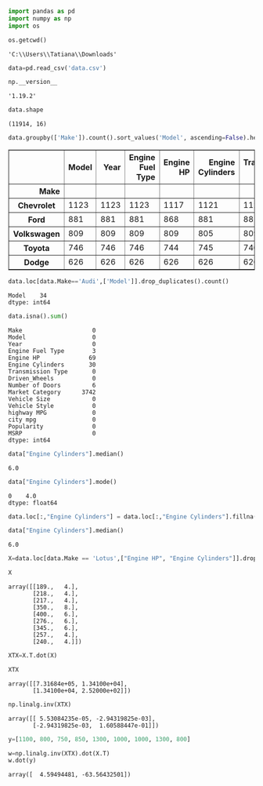 ```python
import pandas as pd
import numpy as np
import os
```


```python
os.getcwd()
```




    'C:\\Users\\Tatiana\\Downloads'




```python
data=pd.read_csv('data.csv')
```


```python
np.__version__
```




    '1.19.2'




```python
data.shape
```




    (11914, 16)




```python
data.groupby(['Make']).count().sort_values('Model', ascending=False).head()
```




<div>
<style scoped>
    .dataframe tbody tr th:only-of-type {
        vertical-align: middle;
    }

    .dataframe tbody tr th {
        vertical-align: top;
    }

    .dataframe thead th {
        text-align: right;
    }
</style>
<table border="1" class="dataframe">
  <thead>
    <tr style="text-align: right;">
      <th></th>
      <th>Model</th>
      <th>Year</th>
      <th>Engine Fuel Type</th>
      <th>Engine HP</th>
      <th>Engine Cylinders</th>
      <th>Transmission Type</th>
      <th>Driven_Wheels</th>
      <th>Number of Doors</th>
      <th>Market Category</th>
      <th>Vehicle Size</th>
      <th>Vehicle Style</th>
      <th>highway MPG</th>
      <th>city mpg</th>
      <th>Popularity</th>
      <th>MSRP</th>
    </tr>
    <tr>
      <th>Make</th>
      <th></th>
      <th></th>
      <th></th>
      <th></th>
      <th></th>
      <th></th>
      <th></th>
      <th></th>
      <th></th>
      <th></th>
      <th></th>
      <th></th>
      <th></th>
      <th></th>
      <th></th>
    </tr>
  </thead>
  <tbody>
    <tr>
      <th>Chevrolet</th>
      <td>1123</td>
      <td>1123</td>
      <td>1123</td>
      <td>1117</td>
      <td>1121</td>
      <td>1123</td>
      <td>1123</td>
      <td>1123</td>
      <td>622</td>
      <td>1123</td>
      <td>1123</td>
      <td>1123</td>
      <td>1123</td>
      <td>1123</td>
      <td>1123</td>
    </tr>
    <tr>
      <th>Ford</th>
      <td>881</td>
      <td>881</td>
      <td>881</td>
      <td>868</td>
      <td>881</td>
      <td>881</td>
      <td>881</td>
      <td>881</td>
      <td>499</td>
      <td>881</td>
      <td>881</td>
      <td>881</td>
      <td>881</td>
      <td>881</td>
      <td>881</td>
    </tr>
    <tr>
      <th>Volkswagen</th>
      <td>809</td>
      <td>809</td>
      <td>809</td>
      <td>809</td>
      <td>805</td>
      <td>809</td>
      <td>809</td>
      <td>809</td>
      <td>585</td>
      <td>809</td>
      <td>809</td>
      <td>809</td>
      <td>809</td>
      <td>809</td>
      <td>809</td>
    </tr>
    <tr>
      <th>Toyota</th>
      <td>746</td>
      <td>746</td>
      <td>746</td>
      <td>744</td>
      <td>745</td>
      <td>746</td>
      <td>746</td>
      <td>746</td>
      <td>303</td>
      <td>746</td>
      <td>746</td>
      <td>746</td>
      <td>746</td>
      <td>746</td>
      <td>746</td>
    </tr>
    <tr>
      <th>Dodge</th>
      <td>626</td>
      <td>626</td>
      <td>626</td>
      <td>626</td>
      <td>626</td>
      <td>626</td>
      <td>626</td>
      <td>626</td>
      <td>320</td>
      <td>626</td>
      <td>626</td>
      <td>626</td>
      <td>626</td>
      <td>626</td>
      <td>626</td>
    </tr>
  </tbody>
</table>
</div>




```python
data.loc[data.Make=='Audi',['Model']].drop_duplicates().count()
```




    Model    34
    dtype: int64




```python
data.isna().sum()
```




    Make                    0
    Model                   0
    Year                    0
    Engine Fuel Type        3
    Engine HP              69
    Engine Cylinders       30
    Transmission Type       0
    Driven_Wheels           0
    Number of Doors         6
    Market Category      3742
    Vehicle Size            0
    Vehicle Style           0
    highway MPG             0
    city mpg                0
    Popularity              0
    MSRP                    0
    dtype: int64




```python
data["Engine Cylinders"].median()
```




    6.0




```python
data["Engine Cylinders"].mode()
```




    0    4.0
    dtype: float64




```python
data.loc[:,"Engine Cylinders"] = data.loc[:,"Engine Cylinders"].fillna(4)
```


```python
data["Engine Cylinders"].median()
```




    6.0




```python
X=data.loc[data.Make == 'Lotus',["Engine HP", "Engine Cylinders"]].drop_duplicates().values
```


```python
X
```




    array([[189.,   4.],
           [218.,   4.],
           [217.,   4.],
           [350.,   8.],
           [400.,   6.],
           [276.,   6.],
           [345.,   6.],
           [257.,   4.],
           [240.,   4.]])




```python
XTX=X.T.dot(X)
```


```python
XTX
```




    array([[7.31684e+05, 1.34100e+04],
           [1.34100e+04, 2.52000e+02]])




```python
np.linalg.inv(XTX)
```




    array([[ 5.53084235e-05, -2.94319825e-03],
           [-2.94319825e-03,  1.60588447e-01]])




```python
y=[1100, 800, 750, 850, 1300, 1000, 1000, 1300, 800]
```


```python
w=np.linalg.inv(XTX).dot(X.T)
w.dot(y)
```




    array([  4.59494481, -63.56432501])


